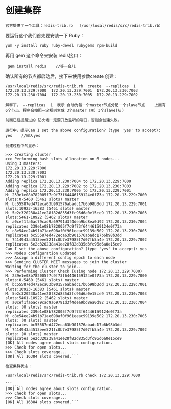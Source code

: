 # 创建集群

    官方提供了一个工具：redis-trib.rb  （/usr/local/redis/src/redis-trib.rb） 
要运行这个我们首先要安装一下 Ruby：

   
    yum -y install ruby ruby-devel rubygems rpm-build

  再用 gem 这个命令来安装 redis接口：

     gem install redis    //等一会儿
 
   确认所有的节点都启动后，接下来使用参数create 创建：
 
    /usr/local/redis/src/redis-trib.rb  create  --replicas  1  172.20.13.229:7000  172.20.13.229:7001  172.20.13.230:7003  172.20.13.230:7004  172.20.13.230:7005  172.20.13.229:7002
 
    解释下， --replicas  1  表示 自动为每一个master节点分配一个slave节点    上面有6个节点，程序会按照一定规则生成 3个master（主）3个slave(从)

    前面已经提醒过的 防火墙一定要开放监听的端口，否则会创建失败。
    
    运行中，提示Can I set the above configuration? (type 'yes' to accept): yes    //输入yes
    
    创建过程中的显示：
   ``` [root@mobancentos70 redis]# /usr/local/redis/src/redis-trib.rb  create  --replicas  1  172.20.13.229:7000  172.20.13.229:7001  172.20.13.230:7003  172.20.13.230:7004  172.20.13.230:7005  172.20.13.229:7002
>>> Creating cluster
>>> Performing hash slots allocation on 6 nodes...
Using 3 masters:
172.20.13.229:7000
172.20.13.230:7003
172.20.13.229:7001
Adding replica 172.20.13.230:7004 to 172.20.13.229:7000
Adding replica 172.20.13.229:7002 to 172.20.13.230:7003
Adding replica 172.20.13.230:7005 to 172.20.13.229:7001
M: 239e1e08b782005f7c9f73f64446159124e0f73a 172.20.13.229:7000
   slots:0-5460 (5461 slots) master
M: bc55587ed472eca63b901576abadc17b6b98b3dd 172.20.13.229:7001
   slots:10923-16383 (5461 slots) master
M: 5e2c320238a41ee28f82d835d3fc96d6a0e15ce9 172.20.13.230:7003
   slots:5461-10922 (5462 slots) master
S: a0cef1fa6ac79cad9a69791d3f4dea9bd8ea0d92 172.20.13.230:7004
   replicates 239e1e08b782005f7c9f73f64446159124e0f73a
S: c8e54ee24b91b71ae698af0f961eeac99139e502 172.20.13.230:7005
   replicates bc55587ed472eca63b901576abadc17b6b98b3dd
S: 7414943a4513eee521fc0b7e37985f7d07fb5a4e 172.20.13.229:7002
   replicates 5e2c320238a41ee28f82d835d3fc96d6a0e15ce9
Can I set the above configuration? (type 'yes' to accept): yes
>>> Nodes configuration updated
>>> Assign a different config epoch to each node
>>> Sending CLUSTER MEET messages to join the cluster
Waiting for the cluster to join...
>>> Performing Cluster Check (using node 172.20.13.229:7000)
M: 239e1e08b782005f7c9f73f64446159124e0f73a 172.20.13.229:7000
   slots:0-5460 (5461 slots) master
M: bc55587ed472eca63b901576abadc17b6b98b3dd 172.20.13.229:7001
   slots:10923-16383 (5461 slots) master
M: 5e2c320238a41ee28f82d835d3fc96d6a0e15ce9 172.20.13.230:7003
   slots:5461-10922 (5462 slots) master
M: a0cef1fa6ac79cad9a69791d3f4dea9bd8ea0d92 172.20.13.230:7004
   slots: (0 slots) master
   replicates 239e1e08b782005f7c9f73f64446159124e0f73a
M: c8e54ee24b91b71ae698af0f961eeac99139e502 172.20.13.230:7005
   slots: (0 slots) master
   replicates bc55587ed472eca63b901576abadc17b6b98b3dd
M: 7414943a4513eee521fc0b7e37985f7d07fb5a4e 172.20.13.229:7002
   slots: (0 slots) master
   replicates 5e2c320238a41ee28f82d835d3fc96d6a0e15ce9
[OK] All nodes agree about slots configuration.
>>> Check for open slots...
>>> Check slots coverage...
[OK] All 16384 slots covered.```

检查集群状态：

/usr/local/redis/src/redis-trib.rb check 172.20.13.229:7000

```...
[OK] All nodes agree about slots configuration.
>>> Check for open slots...
>>> Check slots coverage...
[OK] All 16384 slots covered.```

